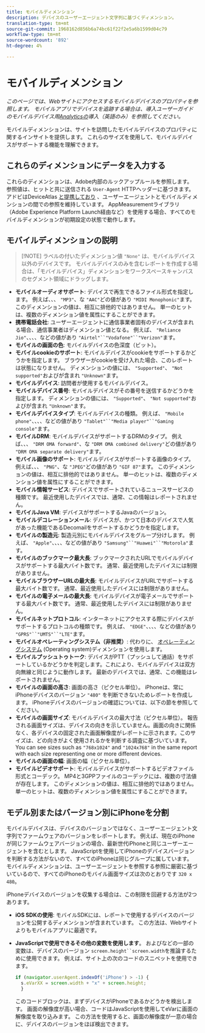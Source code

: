 ```yaml
---
title: モバイルディメンション
description: デバイスのユーザーエージェント文字列に基づくディメンション。
translation-type: tm+mt
source-git-commit: 1968162d856b6a74bc61f22f2e5a6b1599d04c79
workflow-type: tm+mt
source-wordcount: '892'
ht-degree: 4%

---
```



# モバイルディメンション

*このページでは、Webサイトにアクセスするモバイルデバイスのプロパティを参照します。 モバイルアプリでデバイスを追跡する場合は、導入ユーザーガイドのモバイルデバイス用[Analyticsの](/help/implement/mobile-device-sdk.md)導入（英語のみ）を参照してください。*

モバイルディメンションは、サイトを訪問したモバイルデバイスのプロパティに関するインサイトを提供します。 これらのサイズを使用して、モバイルデバイスがサポートする機能を理解できます。

## これらのディメンションにデータを入力する

これらのディメンションは、Adobe内部のルックアップルールを参照します。 参照値は、ヒットと共に送信される `User-Agent` HTTPヘッダーに基づきます。 アドビはDeviceAtlas [と提携しており](https://deviceatlas.com/) 、ユーザーエージェントとモバイルディメンションの間での参照を維持しています。 AppMeasurementライブラリ（Adobe Experience Platform Launch経由など）を使用する場合、すべてのモバイルディメンションが初期設定の状態で動作します。

## モバイルディメンションの説明

>[!NOTE] ラベルの付いたディメンション値 `"None"` は、モバイルデバイス以外のデバイスです。 モバイルデバイスのみを含むレポートを作成する場合は、「モバイルデバイス」ディメンションをワークスペースキャンバスのセグメント領域にドラッグします。

* **モバイルオーディオサポート**: デバイスで再生できるファイル形式を指定します。 例えば、、、 `"MP3"`、な `"AAC"`どの値があり `"MIDI Monophonic"`ます。 このディメンションの値は、相互に排他的ではありません。 単一のヒットは、複数のディメンション値を属性にすることができます。
* **携帯電話会社**: ユーザーエージェントに通信事業者固有のデバイスが含まれる場合、通信事業者はディメンション値となる。 例えば、 `"Reliance Jio"`、、、、などの値があり `"Airtel"``"Vodafone"``"Verizon"`ます。
* **モバイルの画面の色**: モバイルデバイスの色深度（ビット）。
* **モバイルcookieのサポート**: モバイルデバイスがcookieをサポートするかどうかを指定します。 ブラウザーがcookieを受け入れた場合、このレポートは状態になりません。 ディメンションの値には、 `"Supported"`、 `"Not supported"`およびが含まれ `"Unknown"`ます。
* **モバイルデバイス**: 訪問者が使用するモバイルデバイス。
* **モバイルデバイス番号**: モバイルデバイスがその番号を送信するかどうかを指定します。 ディメンションの値には、 `"Supported"`、 `"Not supported"`およびが含まれ `"Unknown"`ます。
* **モバイルデバイスタイプ**: モバイルデバイスの種類。 例えば、 `"Mobile phone"`、、、、などの値があり `"Tablet"``"Media player"``"Gaming console"`ます。
* **モバイルDRM**: モバイルデバイスがサポートするDRMのタイプ。 例えば、、、 `"DRM OMA forward"`、な `"DRM OMA combined delivery"`どの値があり `"DRM OMA separate delivery"`ます。
* **モバイル画像のサポート**: モバイルデバイスがサポートする画像のタイプ。 例えば、、、 `"PNG"`、な `"JPEG"`どの値があり `"GIF 87"`ます。 このディメンションの値は、相互に排他的ではありません。 単一のヒットは、複数のディメンション値を属性にすることができます。
* **モバイル情報サービス**: デバイスでサポートされているニュースサービスの種類です。 最近使用したデバイスでは、通常、この情報はレポートされません。
* **モバイルJava VM**: デバイスがサポートするJavaのバージョン。
* **モバイルデコレーションメール**: デバイスが、かつて日本のデバイスで人気があった機能であるDecomailをサポートするかどうかを指定します。
* **モバイルの製造元**: 製造元別にモバイルデバイスをグループ分けします。 例えば、 `"Apple"`、、、、などの値があり `"Samsung"``"Huawei"``"Motorola"`ます。
* **モバイルのブックマーク最大長**: ブックマークされたURLでモバイルデバイスがサポートする最大バイト数です。 通常、最近使用したデバイスには制限がありません。
* **モバイルブラウザーURLの最大長**: モバイルデバイスがURLでサポートする最大バイト数です。 通常、最近使用したデバイスには制限がありません。
* **モバイルの電子メールの最大長**: モバイルデバイスが電子メールでサポートする最大バイト数です。 通常、最近使用したデバイスには制限がありません。
* **モバイルネットプロトコル**: インターネットにアクセスする際にデバイスがサポートするプロトコルの種類です。 例えば、 `"EDGE"`、、、、などの値があり `"GPRS"``"UMTS"``"LTE"`ます。
* **モバイルオペレーティングシステム（非推奨）**: 代わりに、 [オペレーティングシステム](operating-systems.md) (Operating system)ディメンションを使用します。
* **モバイルプッシュトゥトーク**: デバイスがPTT（プッシュして通話）をサポートしているかどうかを判定します。これにより、モバイルデバイスは双方向無線と同じように動作します。 最新のデバイスでは、通常、この機能はレポートされません。
* **モバイルの画面の高さ**: 画面の高さ（ピクセル単位）。 iPhoneは、常にiPhoneデバイスのバージョン `"480"` を判断できないためレポートを作成します。 iPhoneデバイスのバージョンの確認については、以下の節を参照してください。
* **モバイルの画面サイズ**: モバイルデバイスの最大寸法（ピクセル単位）。 報告される画面サイズは、デバイスの向きを示していません。画面の向きに関係なく、各デバイスの固定された画面解像度がレポートに示されます。このサイズは、どの向きがよく使用されるかを判断する調査に基づいています。You can see sizes such as `"768x1024"` and `"1024x768"` in the same report with each size representing one or more different devices.
* **モバイルの画面の幅**: 画面の幅（ピクセル単位）。
* **モバイルビデオサポート**: モバイルデバイスがサポートするビデオファイル形式とコーデック。 MP4と3GPPファイルのコーデックには、複数の寸法値が存在します。 このディメンションの値は、相互に排他的ではありません。 単一のヒットは、複数のディメンション値を属性にすることができます。

## モデル別またはバージョン別にiPhoneを分割

モバイルデバイスは、デバイスのバージョンではなく、ユーザーエージェント文字列でファームウェアのバージョンをレポートします。 例えば、現在のiPhoneが同じファームウェアバージョンの場合、最新世代iPhoneと同じユーザーエージェントを含むとします。 JavaScriptを使用してiPhoneのデバイスバージョンを判断する方法がないので、すべてのiPhoneは同じグループに属しています。 モバイルディメンションは、ユーザーエージェントを参照する参照に厳密に基づいているので、すべてのiPhoneのモバイル画面サイズは次のとおりです `320 x 480`。

iPhoneデバイスのバージョンを収集する場合は、この制限を回避する方法が2つあります。

* **iOS SDKの使用**: モバイルSDKには、レポートで使用するデバイスのバージョンを公開するディメンションが含まれています。 この方法は、Webサイトよりもモバイルアプリに最適です。
* **JavaScriptで使用できるその他の変数を使用します**。 およびなどの一部の変数は、デバイスのバージョン `screen.height``screen.width`を推論するために使用できます。 例えば、サイト上の次のコードのスニペットを使用できます。

   ```js
   if (navigator.userAgent.indexOf('iPhone') > -1) {
     s.eVarXX = screen.width + "x" + screen.height;
     }
   ```

   このコードブロックは、まずデバイスがiPhoneであるかどうかを検出します。 画面の解像度が高い場合、コードはJavaScriptを使用してeVarに画面の解像度を取り込みます。 この方法を使用すると、画面の解像度が一意の場合に、デバイスのバージョンをほぼ検出できます。
